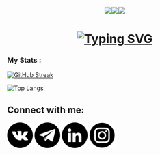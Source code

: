 <div id="header" align="center">
  
<img src="https://media.giphy.com/media/AOSwwqVjNZlDO/giphy.gif" width="135"/><img src="https://media.giphy.com/media/AOSwwqVjNZlDO/giphy.gif" width="135"/><img src="https://media.giphy.com/media/AOSwwqVjNZlDO/giphy.gif" width="135"/>
  
<!--   <img src="https://media.giphy.com/media/AOSwwqVjNZlDO/giphy.gif" width="165"/><img src="https://media.giphy.com/media/AOSwwqVjNZlDO/giphy.gif" width="165"/> -->

<h1> <a align="center" href="https://git.io/typing-svg"><img src="https://readme-typing-svg.herokuapp.com?font=Fira+Code&pause=1000&width=435&lines=Hi+there,+I'm+Semyon+KUROCHKIN!😄" alt="Typing SVG" /></a> </h1>
</div>

### My Stats :
[![GitHub Streak](http://github-readme-streak-stats.herokuapp.com?user=Simon99111&theme=blue-green&border_radius=4&date_format=j%20M%5B%20Y%5D&mode=weekly)](https://git.io/streak-stats)

[![Top Langs](https://github-readme-stats.vercel.app/api/top-langs/?username=Simon99111&layout=compact&theme=blue-green)](https://github.com/anuraghazra/github-readme-stats)

## Connect with me: ## 
<a href="https://vk.com/kurochkin_99"> <img src="icons/vkontakte.png" width="60" height="60" alt=""></a>
<a href="https://t.me/SemyonKUROCHKIN99"> <img src="icons/telegram.png" width="60" height="60" alt=""></a>
<a href="https://www.linkedin.com/in/semyon-kurochkin/"> <img src="icons/in.png" width="60" height="60" alt=""></a>
<a href="https://www.instagram.com/simon_kurochkin/"> <img src="icons/instagram.png" width="60" height="60" alt=""></a>
</p>
</body>
